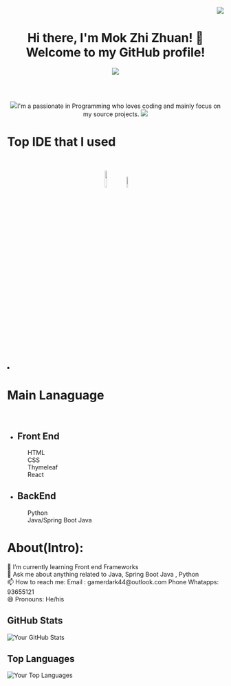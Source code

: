 <p align="right"><img src="https://komarev.com/ghpvc/?username=mokzhizhuan&color=green"/></p>
<h1 align="center">Hi there, I'm Mok Zhi Zhuan! 👋 <br>Welcome to my GitHub profile! </h1> 

<p align="center">
<img src="https://github.com/mokzhizhuan/mokzhizhuan/assets/53340265/c3546ae6-8a61-418d-a063-695973b94366"/>
  
  </p> 
  <br><br>


<p align="center">
  <img src="https://github.com/mokzhizhuan/mokzhizhuan/assets/53340265/5d891201-4367-4945-bd23-03e3055ca64d"/>I'm a passionate in Programming who loves coding and mainly focus on my source projects. <img src="https://github.com/mokzhizhuan/mokzhizhuan/assets/53340265/5d891201-4367-4945-bd23-03e3055ca64d"/>
</p>

##

<h1>Top IDE that I used</h1><br>
<p align="center"><img src="https://github.com/mokzhizhuan/mokzhizhuan/assets/53340265/ef3db784-dae2-44a1-bd75-05b36fc092a0" width="10%" height="10%"/>
<img src="https://github.com/mokzhizhuan/mokzhizhuan/assets/53340265/3f46eac9-90bb-409b-862e-f81100f82539"width="8%" height="8%"/></p><br>

##
<li>
  <h1>Main Lanaguage</h1><br>
  <ul>
    <li>
      <h2>Front End</h2>
        <ul>HTML</ul>
         <ul>CSS</ul>
         <ul>Thymeleaf</ul>
         <ul>React</ul>
    </li>
    <li>
      <h2>BackEnd</h2>
        <ul>Python</ul>
         <ul>Java/Spring Boot Java</ul>
    </li>
  </ul>
</li>

##
<h1>About(Intro):</h1>
🌱 I’m currently learning Front end Frameworks <br>
💬 Ask me about anything related to Java, Spring Boot Java , Python <br>
📫 How to reach me: Email : gamerdark44@outlook.com  Phone Whatapps: 93655121 <br>
😄 Pronouns: He/his


##

## GitHub Stats

![Your GitHub Stats](https://github-readme-stats.vercel.app/api?username=mokzhizhuan&show_icons=true&theme=radical)

## Top Languages

![Your Top Languages](https://github-readme-stats.vercel.app/api/top-langs/?username=mokzhizhuan&layout=compact&theme=radical)
